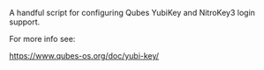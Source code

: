 A handful script for configuring Qubes YubiKey and NitroKey3 login support.

For more info see:

https://www.qubes-os.org/doc/yubi-key/

